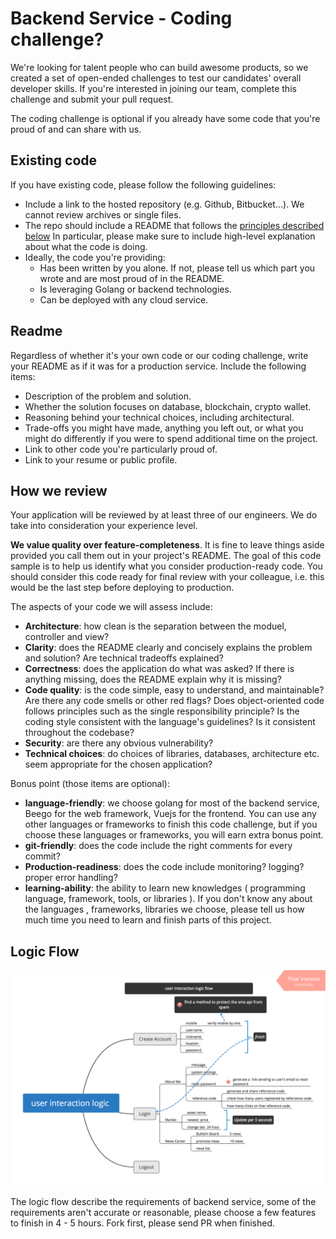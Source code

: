 # Backend Service - Coding challenge?


We're looking for talent people who can build awesome products, so we created a set of open-ended challenges to test our candidates' overall developer skills. If you're interested in joining our team, complete this challenge and submit your pull request.

The coding challenge is optional if you already have some code that you're proud of and can share with us.

Existing code
-------------

If you have existing code, please follow the following guidelines:

* Include a link to the hosted repository (e.g. Github, Bitbucket...). We cannot review archives or single files.
* The repo should include a README that follows the [principles described below](#readme) In particular, please make sure to include high-level explanation about what the code is doing.
* Ideally, the code you're providing:
  * Has been written by you alone. If not, please tell us which part you wrote and are most proud of in the README.
  * Is leveraging Golang or backend technologies.
  * Can be deployed with any cloud service.

Readme
------

Regardless of whether it's your own code or our coding challenge, write your README as if it was for a production service. Include the following items:

* Description of the problem and solution.
* Whether the solution focuses on database, blockchain, crypto wallet.
* Reasoning behind your technical choices, including architectural. 
* Trade-offs you might have made, anything you left out, or what you might do differently if you were to spend additional time on the project.
* Link to other code you're particularly proud of.
* Link to your resume or public profile.

How we review
-------------

Your application will be reviewed by at least three of our engineers. We do take into consideration your experience level.

**We value quality over feature-completeness**. It is fine to leave things aside provided you call them out in your project's README. The goal of this code sample is to help us identify what you consider production-ready code. You should consider this code ready for final review with your colleague, i.e. this would be the last step before deploying to production.

The aspects of your code we will assess include:

* **Architecture**: how clean is the separation between the moduel, controller and view?
* **Clarity**: does the README clearly and concisely explains the problem and solution? Are technical tradeoffs explained?
* **Correctness**: does the application do what was asked? If there is anything missing, does the README explain why it is missing?
* **Code quality**: is the code simple, easy to understand, and maintainable?  Are there any code smells or other red flags? Does object-oriented code follows principles such as the single responsibility principle? Is the coding style consistent with the language's guidelines? Is it consistent throughout the codebase?
* **Security**: are there any obvious vulnerability?
* **Technical choices**: do choices of libraries, databases, architecture etc. seem appropriate for the chosen application?

Bonus point (those items are optional):

* **language-friendly**: we choose golang for most of the backend service, Beego for the web framework, Vuejs for the frontend. You can use any other languages or frameworks to finish this code challenge, but if you choose these languages or frameworks, you will earn extra bonus point.
* **git-friendly**: does the code include the right comments for every commit? 
* **Production-readiness**: does the code include monitoring? logging? proper error handling?
* **learning-ability**: the ability to learn new knowledges ( programming language, framework, tools, or libraries ). If you don't know any about the languages , frameworks, libraries we choose, please tell us how much time you need to learn and finish parts of this project.

Logic Flow
-------------

![](https://raw.githubusercontent.com/Unity-Labs-Development/Backend-Service-API-Demo/master/assets/user%20interaction%20logic%20.png)

The logic flow describe the requirements of backend service, some of the requirements aren't accurate or reasonable, please choose a few features to finish in 4 - 5 hours. Fork first, please send PR when finished.